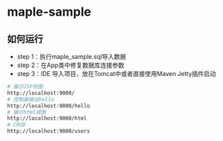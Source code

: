 # maple-sample

## 如何运行
- step 1：执行maple_sample.sql导入数据
- step 2：在App类中修复数据库连接参数
- step 3：IDE 导入项目，放在Tomcat中或者直接使用Maven Jetty插件启动

```sh
# 展示JSP视图
http://localhost:9000/
# 控制器输出hello
http://localhost:9000/hello
# 展示html视图
http://localhost:9000/html
# CRUD
http://localhost:9000/users
```